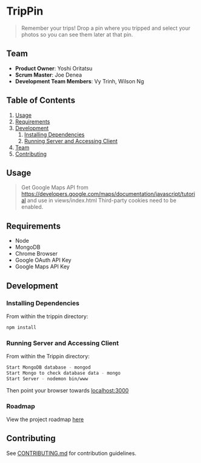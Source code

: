 # TripPin

> Remember your trips!
> Drop a pin where you tripped and select your photos so you can see them later at that pin.

## Team

  - __Product Owner__: Yoshi Oritatsu
  - __Scrum Master__: Joe Denea
  - __Development Team Members__: Vy Trinh, Wilson Ng

## Table of Contents

1. [Usage](#Usage)
1. [Requirements](#requirements)
1. [Development](#development)
    1. [Installing Dependencies](#installing-dependencies)
    1. [Running Server and Accessing Client](#running-server-and-accessing-client)
1. [Team](#team)
1. [Contributing](#contributing)

## Usage

> Get Google Maps API from https://developers.google.com/maps/documentation/javascript/tutorial and use in views/index.html
> Third-party cookies need to be enabled.

## Requirements

- Node
- MongoDB
- Chrome Browser
- Google OAuth API Key
- Google Maps API Key

## Development

### Installing Dependencies

From within the trippin directory:

```sh
npm install
```

### Running Server and Accessing Client

From within the Trippin directory:

```sh
Start MongoDB database - mongod
Start Mongo to check database data - mongo
Start Server - nodemon bin/www
```

Then point your browser towards [localhost:3000](http://localhost:3000)


### Roadmap

View the project roadmap [here](https://github.com/smarty-sprouts/smarty-sprouts/issues?utf8=%E2%9C%93&q=is%3Aissue)


## Contributing

See [CONTRIBUTING.md](https://github.com/smarty-sprouts/smarty-sprouts/blob/master/_CONTRIBUTING.md) for contribution guidelines.
